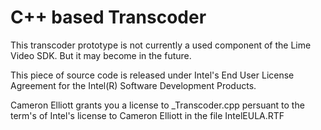 # C++ based Transcoder

This transcoder prototype is not currently a used component of the Lime Video SDK. But it may become in the future.

 This piece of source code is released under Intel's End User License Agreement for the Intel(R) Software Development Products.

Cameron Elliott grants you a license to _Transcoder.cpp persuant to the term's of Intel's license to Cameron Elliott in the file IntelEULA.RTF